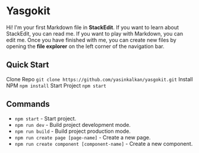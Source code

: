 # Yasgokit

Hi! I'm your first Markdown file in **StackEdit**. If you want to learn about StackEdit, you can read me. If you want to play with Markdown, you can edit me. Once you have finished with me, you can create new files by opening the **file explorer** on the left corner of the navigation bar.

## Quick Start
Clone Repo  `git clone https://github.com/yasinkalkan/yasgokit.git`
Install NPM  `npm install`
Start Project `npm start`

## Commands
-   `npm start`  - Start project.
-   `npm run dev`  - Build project development mode.
-   `npm run build`  - Build project production mode.
-   `npm run create page [page-name]`  - Create a new page.
-   `npm run create component [component-name]`  - Create a new component.